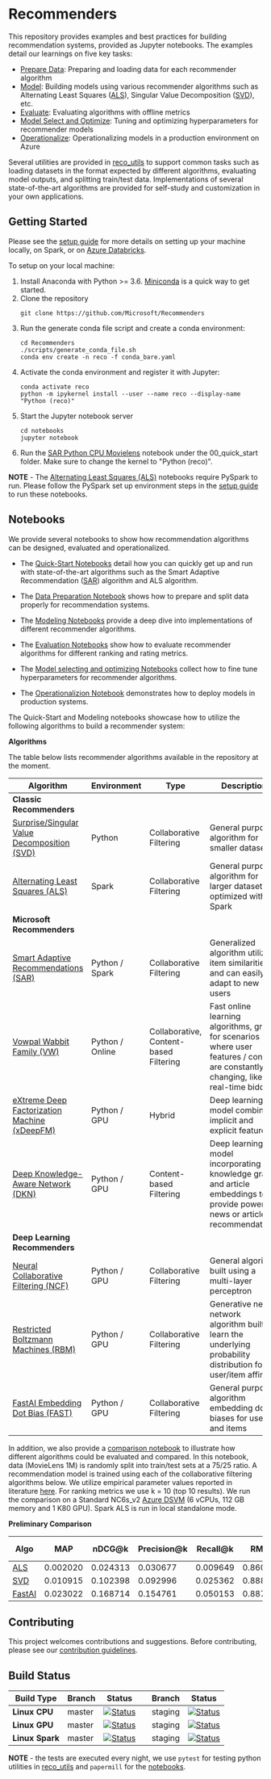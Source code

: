 # Recommenders 

This repository provides examples and best practices for building recommendation systems, provided as Jupyter notebooks. The examples detail our learnings on five key tasks: 
- [Prepare Data](notebooks/01_prepare_data/README.md): Preparing and loading data for each recommender algorithm
- [Model](notebooks/02_model/README.md): Building models using various recommender algorithms such as Alternating Least Squares ([ALS](https://spark.apache.org/docs/latest/api/python/_modules/pyspark/ml/recommendation.html#ALS)), Singular Value Decomposition ([SVD](https://surprise.readthedocs.io/en/stable/matrix_factorization.html#surprise.prediction_algorithms.matrix_factorization.SVD)), etc.
- [Evaluate](notebooks/03_evaluate/README.md): Evaluating algorithms with offline metrics
- [Model Select and Optimize](notebooks/04_model_select_and_optimize): Tuning and optimizing hyperparameters for recommender models
- [Operationalize](notebooks/05_operationalize/README.md): Operationalizing models in a production environment on Azure

Several utilities are provided in [reco_utils](reco_utils) to support common tasks such as loading datasets in the format expected by different algorithms, evaluating model outputs, and splitting train/test data. Implementations of several state-of-the-art algorithms are provided for self-study and customization in your own applications.

## Getting Started
Please see the [setup guide](SETUP.md) for more details on setting up your machine locally, on Spark, or on [Azure Databricks](/SETUP.md#setup-guide-for-azure-databricks). 

To setup on your local machine:
1. Install Anaconda with Python >= 3.6. [Miniconda](https://conda.io/miniconda.html) is a quick way to get started.
2. Clone the repository
    ```
    git clone https://github.com/Microsoft/Recommenders
    ```
3. Run the generate conda file script and create a conda environment:   
    ```
    cd Recommenders
    ./scripts/generate_conda_file.sh
    conda env create -n reco -f conda_bare.yaml  
    ```
4. Activate the conda environment and register it with Jupyter:
    ```
    conda activate reco
    python -m ipykernel install --user --name reco --display-name "Python (reco)"
    ```
5. Start the Jupyter notebook server
    ```
    cd notebooks
    jupyter notebook
    ```
6. Run the [SAR Python CPU Movielens](notebooks/00_quick_start/sar_python_cpu_movielens.ipynb) notebook under the 00_quick_start folder. Make sure to change the kernel to "Python (reco)".

**NOTE** - The [Alternating Least Squares (ALS)](notebooks/00_quick_start/als_movielens.ipynb) notebooks require PySpark to run. Please follow the PySpark set up environment steps in the [setup guide](https://github.com/Microsoft/Recommenders/blob/master/SETUP.md#dependencies-setup) to run these notebooks.

## Notebooks

We provide several notebooks to show how recommendation algorithms can be designed, evaluated and operationalized.

- The [Quick-Start Notebooks](notebooks/00_quick_start) detail how you can quickly get up and run with state-of-the-art algorithms such as the Smart Adaptive Recommendation ([SAR](https://github.com/Microsoft/Product-Recommendations/blob/master/doc/sar.md)) algorithm and ALS algorithm. 

- The [Data Preparation Notebook](notebooks/01_prepare_data) shows how to prepare and split data properly for recommendation systems.

- The [Modeling Notebooks](notebooks/02_model) provide a deep dive into implementations of different recommender algorithms.

- The [Evaluation Notebooks](notebooks/03_evaluate) show how to evaluate recommender algorithms for different ranking and rating metrics.

- The [Model selecting and optimizing Notebooks](notebooks/04_model_select_and_optimize) collect how to fine tune hyperparameters for recommender algorithms.

- The [Operationalizion Notebook](notebooks/05_operationalize) demonstrates how to deploy models in production systems.


The Quick-Start and Modeling notebooks showcase how to utilize the following algorithms to build a recommender system:

**Algorithms**

The table below lists recommender algorithms available in the repository at the moment.

| Algorithm | Environment | Type | Description | 
| --- | --- | --- | --- |
| **Classic Recommenders** |
| [Surprise/Singular Value Decomposition (SVD)](notebooks/00_quick_start/sar_movielens.ipynb) | Python | Collaborative Filtering | General purpose algorithm for smaller datasets | 
| [Alternating Least Squares (ALS)](notebooks/00_quick_start/als_movielens.ipynb) | Spark | Collaborative Filtering | General purpose algorithm for larger datasets, optimized with Spark |
| **Microsoft Recommenders** |
| [Smart Adaptive Recommendations (SAR)](notebooks/00_quick_start/sar_movielens.ipynb) | Python / Spark | Collaborative Filtering | Generalized algorithm utilizing item similarities and can easily adapt to new users |
| [Vowpal Wabbit Family (VW)](notebooks/02_model/vowpal_wabbit_deep_dive.ipynb) | Python / Online | Collaborative, Content-based Filtering | Fast online learning algorithms, great for scenarios where user features / context are constantly changing, like real-time bidding |
| [eXtreme Deep Factorization Machine (xDeepFM)](notebooks/00_quick_start/xdeepfm_synthetic.ipynb) | Python / GPU | Hybrid | Deep learning model combining implicit and explicit features | 
| [Deep Knowledge-Aware Network (DKN)](notebooks/00_quick_start/dkn_synthetic.ipynb) | Python / GPU | Content-based Filtering | Deep learning model incorporating a knowledge graph and article embeddings to provide powerful news or article recommendations |  
| **Deep Learning Recommenders** |
| [Neural Collaborative Filtering (NCF)](notebooks/00_quick_start/ncf_movielens.ipynb) | Python / GPU | Collaborative Filtering | General algorithm built using a multi-layer perceptron | 
| [Restricted Boltzmann Machines (RBM)](notebooks/00_quick_start/rbm_movielens.ipynb) | Python / GPU | Collaborative Filtering | Generative neural network algorithm built to learn the underlying probability distribution for user/item affinity | 
| [FastAI Embedding Dot Bias (FAST)](notebooks/00_quick_start/fastai_movielens.ipynb)  | Python / GPU | Collaborative Filtering | General purpose algorithm embedding dot biases for users and items  |

In addition, we also provide a [comparison notebook](notebooks/03_evaluate/comparison.ipynb) to illustrate how different algorithms could be evaluated and compared. In this notebook, data (MovieLens 1M) is randomly split into train/test sets at a 75/25 ratio. A recommendation model is trained using each of the collaborative filtering algorithms below. We utilize empirical parameter values reported in literature [here](http://mymedialite.net/examples/datasets.html). For ranking metrics we use k = 10 (top 10 results). We run the comparison on a Standard NC6s_v2 [Azure DSVM](https://azure.microsoft.com/en-us/services/virtual-machines/data-science-virtual-machines/) (6 vCPUs, 112 GB memory and 1 K80 GPU). Spark ALS is run in local standalone mode. 

**Preliminary Comparison**

| Algo | MAP | nDCG@k | Precision@k | Recall@k | RMSE | MAE | R<sup>2</sup> | Explained Variance | 
| --- | --- | --- | --- | --- | --- | --- | --- | --- | 
| [ALS](notebooks/00_quick_start/als_movielens.ipynb) | 0.002020 | 0.024313 | 0.030677 | 0.009649 | 0.860502 | 0.680608 | 0.406014 | 0.411603 | 
| [SVD](notebooks/02_model/surprise_svd_deep_dive.ipynb) | 0.010915 | 0.102398 | 0.092996 | 0.025362 | 0.888991 | 0.696781 | 0.364178 | 0.364178 | 
| [FastAI](notebooks/00_quick_start/fastai_movielens.ipynb) | 0.023022 |0.168714 |0.154761 |0.050153 |0.887224 |0.705609 |0.371552 |0.374281 |



## Contributing
This project welcomes contributions and suggestions. Before contributing, please see our [contribution guidelines](CONTRIBUTING.md).


## Build Status
| Build Type | Branch | Status |  | Branch | Status | 
| --- | --- | --- | --- | --- | --- | 
| **Linux CPU** |  master | [![Status](https://msdata.visualstudio.com/AlgorithmsAndDataScience/_apis/build/status/nightly?branchName=master)](https://msdata.visualstudio.com/AlgorithmsAndDataScience/_build/latest?definitionId=4792)  | | staging | [![Status](https://msdata.visualstudio.com/AlgorithmsAndDataScience/_apis/build/status/nightly_staging?branchName=staging)](https://msdata.visualstudio.com/AlgorithmsAndDataScience/_build/latest?definitionId=4594) | 
| **Linux GPU** | master | [![Status](https://msdata.visualstudio.com/AlgorithmsAndDataScience/_apis/build/status/nightly_gpu?branchName=master)](https://msdata.visualstudio.com/DefaultCollection/AlgorithmsAndDataScience/_build/latest?definitionId=4997) | | staging | [![Status](https://msdata.visualstudio.com/AlgorithmsAndDataScience/_apis/build/status/nightly_gpu_staging?branchName=staging)](https://msdata.visualstudio.com/DefaultCollection/AlgorithmsAndDataScience/_build/latest?definitionId=4998)|
| **Linux Spark** | master | [![Status](https://msdata.visualstudio.com/AlgorithmsAndDataScience/_apis/build/status/nightly_spark?branchName=master)](https://msdata.visualstudio.com/AlgorithmsAndDataScience/_build/latest?definitionId=4804) | | staging | [![Status](https://msdata.visualstudio.com/AlgorithmsAndDataScience/_apis/build/status/Recommenders/nightly_spark_staging)](https://msdata.visualstudio.com/AlgorithmsAndDataScience/_build/latest?definitionId=5186)|

**NOTE** - the tests are executed every night, we use `pytest` for testing python utilities in [reco_utils](reco_utils) and `papermill` for the [notebooks](notebooks).

